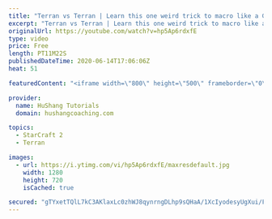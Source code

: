 ```yaml
---
title: "Terran vs Terran | Learn this one weird trick to macro like a GM"
excerpt: "Terran vs Terran | Learn this one weird trick to macro like a GM In this guide we talk about how you can continue to improve your macro into diamond and masters, where everyone is already making scv's consistently. What more could there be right? Let's take a look!  #starcraft #sc2 #terran #tvt  Starcraft"
originalUrl: https://youtube.com/watch?v=hp5Ap6rdxfE
type: video
price: Free
length: PT11M22S
publishedDateTime: 2020-06-14T17:06:06Z
heat: 51

featuredContent: "<iframe width=\"800\" height=\"500\" frameborder=\"0\" src=\"https://www.youtube.com/embed/hp5Ap6rdxfE\" allow=\"accelerometer; autoplay; encrypted-media; gyroscope; picture-in-picture\" allowfullscreen></iframe>"

provider:
  name: HuShang Tutorials
  domain: hushangcoaching.com

topics:
  - StarCraft 2
  - Terran

images:
  - url: https://i.ytimg.com/vi/hp5Ap6rdxfE/maxresdefault.jpg
    width: 1280
    height: 720
    isCached: true

secured: "gTYxetTQlL7kC3AKlaxLc0zhWJ8qynrngDLhp9sQHaA/1XcIyodesyUgXui/FGLoaXtVHS1ncHh/sU5CzwgSRFAVQndmFcgueYIyd14dRefWNLdbjbKX8Kt/dfKBQ2iF1GSuPinskBiGsP8yVrcMdBa9joa03eOGIqZgtLnmJF24Jcmj1LBpYr9e2CmGzDxHLlq6b1q1Z3H0VMEWOln1PnQVeme1n9er74BjwBrvqNKFsFvs6o7pHpJCsKycowJ7ti0sq6oD0AWZ4RGyTBR7fCAZVYZA8XbtDlPffap5KB503GnVMx6hu3piLWyg+S8njjbMxGDIWF4OD57GM7xKzb6dRchx/mvFb9TF4kQSONifslfXhHdS/hvSlkn9T5GuRk3PARFY07dRLPD6XuY0s4KM4HJOB3oddCqjb/cP2Nc=;QpiONMRYzIQ8wHjmBY24jQ=="
---
```


